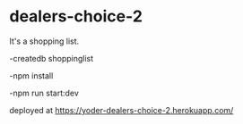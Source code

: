 # dealers-choice-2

It's a shopping list.

-createdb shoppinglist

-npm install

-npm run start:dev

deployed at https://yoder-dealers-choice-2.herokuapp.com/
